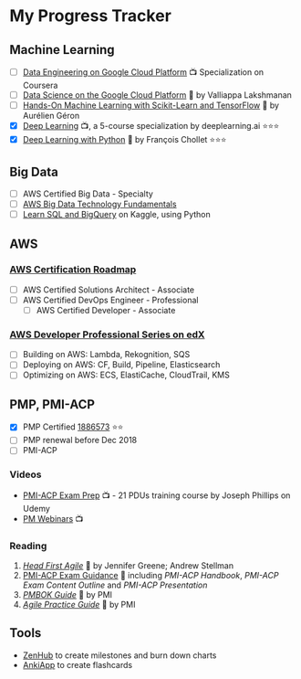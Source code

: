 # My Progress Tracker

## Machine Learning

 - [ ] [Data Engineering on Google Cloud Platform](https://www.coursera.org/specializations/gcp-data-machine-learning) :tv:  Specialization on Coursera
 - [ ] [Data Science on the Google Cloud Platform](https://www.safaribooksonline.com/library/view/data-science-on/9781491974551/) :book: by Valliappa Lakshmanan
 - [ ] [Hands-On Machine Learning with Scikit-Learn and TensorFlow](https://www.safaribooksonline.com/library/view/hands-on-machine-learning/9781491962282/) :book: by Aurélien Géron
 - [x] [Deep Learning](https://www.coursera.org/account/accomplishments/specialization/Z23QYSJ94QTU) :tv:, a 5-course specialization by deeplearning.ai :star::star::star:
 - [x] [Deep Learning with Python](https://www.safaribooksonline.com/library/view/deep-learning-with/9781617294433/)  :book: by François Chollet :star::star::star:

## Big Data

- [ ] AWS Certified Big Data - Specialty
- [ ] [AWS Big Data Technology Fundamentals](https://www.aws.training/transcript/curriculumplayer?transcriptId=tFJXk7lv8k6Bh3oyLkiuTA2)
- [ ] [Learn SQL and BigQuery](https://www.kaggle.com/learn/sql) on Kaggle, using Python

## AWS

### [AWS Certification Roadmap](https://aws.amazon.com/certification/#roadmap)
- [ ] AWS Certified Solutions Architect - Associate
- [ ] AWS Certified DevOps Engineer - Professional
	- [ ] AWS Certified Developer - Associate

### [AWS Developer Professional Series on edX](https://www.edx.org/aws-developer-professional-series)

 - [ ] Building on AWS: Lambda, Rekognition, SQS
 - [ ] Deploying on AWS: CF, Build, Pipeline, Elasticsearch
 - [ ] Optimizing on AWS: ECS, ElastiCache, CloudTrail, KMS

## PMP, PMI-ACP

 - [x] PMP Certified [1886573](https://webreports.pmi.org/certification/certificate/3302554/1963154) :star::star:
 - [ ] PMP renewal before Dec 2018
 - [ ] PMI-ACP

### Videos

-   [PMI-ACP Exam Prep](https://www.udemy.com/pmiacp_21pdus/learn/v4/t/practice/1023892/introduction) :tv: - 21 PDUs training course by Joseph Phillips on Udemy
- [PM Webinars](https://www.projectmanagement.com/Webinars/webinarMainOnDemand.cfm) :tv:

### Reading

1.  [*Head First Agile*](https://www.safaribooksonline.com/library/view/head-first-agile/9781491944684/) :book: by Jennifer Greene; Andrew Stellman
2.  [PMI-ACP Exam Guidance](https://www.pmi.org/certifications/types/agile-acp/exam-prep) :book: including *PMI-ACP Handbook*, *PMI-ACP Exam Content Outline* and *PMI-ACP Presentation*
3.  [*PMBOK Guide*](https://www.safaribooksonline.com/library/view/a-guide-to/9781628253900/part01.xhtml) :book: by PMI
4.  [*Agile Practice Guide*](https://www.safaribooksonline.com/library/view/agile-practice-guide/9781628253993/) :book: by PMI
    
## Tools

- [ZenHub](https://app.zenhub.com/workspace/o/vochicong/progress/reports?report=burndown) to create milestones and burn down charts
- [AnkiApp](https://www.ankiapp.com/) to create flashcards 



<!--stackedit_data:
eyJoaXN0b3J5IjpbMTU1ODgxODc2LDgzMzcyNzg4OCwxNzA5Mj
EyODY1LDQzNzg3Njc2OCwxMzAyNDMwNTQyLDE4MjMxNjAwNDEs
ODg5NDE0NDYsLTEzNTA1NTA3MzIsODUzMDA0NTIxLDE3NDg1Mz
IzMzAsLTMyMDQ1OTYyLC0xNzcwNDA4NTA5LDM2MTU4MzkzNSwx
NjgxNDE1MjM0LDE2NDgwOTc3NjUsMTk4NjgzMjU4OSwtMTMxOT
gyNTY4OSwxMDg2MzQ5NjYxLDkwNDIxOTU4Nl19
-->